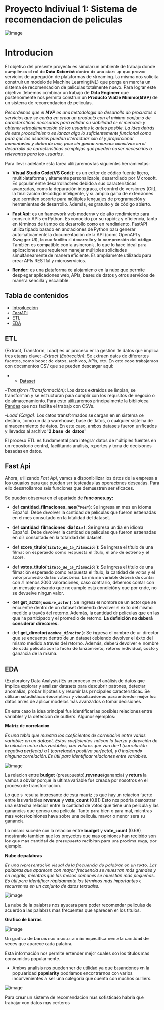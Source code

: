 # Proyecto Indiviual 1: Sistema de recomendacion de peliculas

![image](https://github.com/user-attachments/assets/de28fa21-e50b-4749-abfc-04273505e982)


# Introducion

El objetivo del presente proyecto es simular un ambiente de trabajo donde cumplimos el rol de **Data Scientist** dentro de una start-up que provee servicios de agregación de plataformas de streaming.
La misma nos solicita construir un modelo de Machine Learning(ML) que ponga en marcha un sistema de recomendacion de peliculas totalmente nuevo.
Para lograr este objetivo debemos combinar un trabajo de **Data Engineer** que posteriormente nos permita construir un **Producto Viable Minimo(MVP)** de un sistema de recomendacion de peliculas.

*Recordemos que el **MVP** es una metodología de desarrollo de productos o servicios que se centra en crear un producto con el mínimo conjunto de características necesarias para validar 
su viabilidad en el mercado y obtener retroalimentación de los usuarios lo antes posible. 
La idea detrás de este procedimiento es lanzar algo lo suficientemente funcional como para que los usuarios puedan interactuar con él y proporcionar comentarios y datos de uso, pero sin gastar recursos excesivos en el desarrollo de características complejas que pueden no ser necesarias o relevantes para los usuarios.*

Para llevar adelante esta tarea utilizaremos las siguientes herramientas:
* **Visual Studio Code(VS Code):** es un editor de código fuente ligero, multiplataforma y altamente personalizable, desarrollado por Microsoft. Es popular entre desarrolladores debido a sus características avanzadas, como la depuración integrada, el control de versiones (Git), la finalización de código inteligente, y su amplia gama de extensiones que permiten soporte para múltiples lenguajes de programación y herramientas de desarrollo. Además, es gratuito y de código abierto.

* **Fast Api:** es un framework web moderno y de alto rendimiento para construir APIs en Python. Es conocido por su rapidez y eficiencia, tanto en términos de tiempo de desarrollo como en rendimiento. FastAPI utiliza tipado basado en anotaciones de Python para generar automáticamente la documentación de la API (como OpenAPI y Swagger UI), lo que facilita el desarrollo y la comprensión del código. También es compatible con la asincronía, lo que lo hace ideal para aplicaciones que requieren manejar múltiples solicitudes simultáneamente de manera eficiente. Es ampliamente utilizado para crear APIs RESTful y microservicios.

* **Render:** es una plataforma de alojamiento en la nube que permite desplegar aplicaciones web, APIs, bases de datos y otros servicios de manera sencilla y escalable.

## Tabla de contenidos
- [Introducción](#introducción)
- [FastAPI](#fastapi)
- [ETL](#etl)
- [EDA](#eda)


## ETL

(Extract, Transform, Load) es un proceso en la gestión de datos que implica tres etapas clave:
-*Extract (Extracción)*: Se extraen datos de diferentes fuentes, como bases de datos, archivos, APIs, etc.
En este caso trabajamos con documentos CSV que se pueden descargar aqui:
- + [Dataset](https://drive.google.com/drive/folders/1X_LdCoGTHJDbD28_dJTxaD4fVuQC9Wt5?usp=drive_link)

-*Transform (Transformación)*: Los datos extraídos se limpian, se transforman y se estructuran para cumplir con los requisitos de negocio o de almacenamiento.
Para esto utilizaremos principalmente la biblioteca [Pandas](https://pandas.pydata.org/docs/user_guide/10min.html) que nos facilita el trabajo con CSVs.

-*Load (Carga)*: Los datos transformados se cargan en un sistema de destino, como un data warehouse, base de datos, o cualquier sistema de almacenamiento de datos.
En este caso, ambos datasets fueron unificados y llevados al archivo **'2.base_de_datos'**

El proceso ETL es fundamental para integrar datos de múltiples fuentes en un repositorio central, facilitando análisis, reportes y toma de decisiones basadas en datos.

## Fast Api
Ahora, utilizando *Fast Api*, vamos a disponibilizar los datos de la empresa a los usuarios para que puedan ser testeadas las operaciones deseadas.
Para ello desarrollamos seis funciones que demuestren ser eficaces.

Se pueden observar en el apartado de **funciones.py:**
+ def **cantidad_filmaciones_mes(*`Mes*`)**: Se ingresa un mes en idioma Español. Debe devolver la cantidad de películas que fueron estrenadas en el mes consultado en la totalidad del dataset.

+ def **cantidad_filmaciones_dia( *`Dia`* )**: Se ingresa un día en idioma Español. Debe devolver la cantidad de películas que fueron estrenadas en día consultado en la totalidad del dataset.

+ def **score_titulo( *`titulo_de_la_filmación`* )**: Se ingresa el título de una filmación esperando como respuesta el título, el año de estreno y el score.

+ def **votos_titulo( *`titulo_de_la_filmación`* )**: Se ingresa el título de una filmación esperando como respuesta el título, la cantidad de votos y el valor promedio de las votaciones. La misma variable deberá de contar con al menos 2000 valoraciones, caso contrario, debemos contar con un mensaje avisando que no cumple esta condición y que por ende, no se devuelve ningun valor.

+ def **get_actor( *`nombre_actor`* )**: Se ingresa el nombre de un actor que se encuentre dentro de un dataset debiendo devolver el éxito del mismo medido a través del retorno. Además, la cantidad de películas que en las que ha participado y el promedio de retorno. **La definición no deberá considerar directores.**

+ def **get_director( *`nombre_director`* )**: Se ingresa el nombre de un director que se encuentre dentro de un dataset debiendo devolver el éxito del mismo medido a través del retorno. Además, deberá devolver el nombre de cada película con la fecha de lanzamiento, retorno individual, costo y ganancia de la misma.

## EDA
(Exploratory Data Analysis) Es un proceso en el análisis de datos que implica explorar y analizar datasets para descubrir patrones, detectar anomalías, probar hipótesis y resumir las principales características. Se utilizan estadísticas descriptivas y visualizaciones para entender mejor los datos antes de aplicar modelos más avanzados o tomar decisiones.

En este caso la idea principal fue identificar las posibles relaciones entre variables y la deteccion de outliers.
Algunos ejemplos:

**Matriz de correlacion**

*Es una tabla que muestra los coeficientes de correlación entre varias variables en un dataset. Estos coeficientes indican la fuerza y dirección de la relación entre dos variables, con valores que van de -1 (correlación negativa perfecta) a 1 (correlación positiva perfecta), y 0 indicando ninguna correlación. Es útil para identificar relaciones entre variables.*

![image](https://github.com/user-attachments/assets/6a0994d9-8538-43a3-a8a8-2d892fb9d647)

La relacion entre **budget** (presupuesto),**revenue**(ganancia) y **return** la vamos a obviar porque la ultima variable fue creada por nosotros en el proceso de transformación.

Lo que si resulta interesante de esta matriz es que hay un relacion fuerte entre las variables **revenue** y **vote_count** (0.81)
Esto nos podria demostrar una estrecha relacion entre la cantidad de votos que tiene una pelicula y las ganancias que genera una pelicula. Tanto para bien o para mal, mientras mas votos/opiniones haya sobre una pelicula, mayor o menor sera su ganancia.

Lo mismo sucede con la relacion entre **budget** y **vote_count** (0.68), mostrando tambien que los proyectos que mas opiniones han recibido son los que mas cantidad de presupuesto recibiran para una proxima saga, por ejemplo. 

**Nube de palabras**

*Es una representación visual de la frecuencia de palabras en un texto. Las palabras que aparecen con mayor frecuencia se muestran más grandes y en negrita, mientras que las menos comunes se muestran más pequeñas. Es útil para identificar rápidamente los términos más importantes o recurrentes en un conjunto de datos textuales.*

![image](https://github.com/user-attachments/assets/38cb6af3-a05c-465b-bea6-adc05163c702)

La nube de la palabras nos ayudara para poder recomendar peliculas de acuerdo a las palabras mas frecuentes que aparecen en los titulos.

**Grafico de barras**

![image](https://github.com/user-attachments/assets/22dda823-2656-4189-af90-650a26f48bee)

Un grafico de barras nos mostrara más especificamente la cantidad de veces que aparece cada palabra. 

Esta información nos permite entender mejor cuales son los titulos mas consumidos popularmente.

+ Ambos analisis nos pueden ser de utilidad ya que basandonos en la popularidad **popularity** podriamos encontrarnos con varios inconvenientes al ser una categoria que cuenta con muchos outliers.

![image](https://github.com/user-attachments/assets/c22c89bd-fe74-4b75-9b02-a7f81579be20)

Para crear un sistema de recomendacion mas sofisticado habria que trabajar con datos mas certeros.







